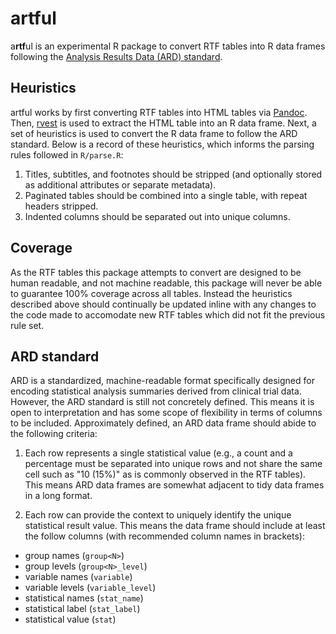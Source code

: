 # artful
a**rtf**ul is an experimental R package to convert RTF tables into R data frames following the [Analysis Results Data (ARD) standard](https://wiki.cdisc.org/pages/viewpage.action?pageId=222298985).

## Heuristics
artful works by first converting RTF tables into HTML tables via [Pandoc](https://pandoc.org/).
Then, [rvest](https://rvest.tidyverse.org/) is used to extract the HTML table into an R data frame.
Next, a set of heuristics is used to convert the R data frame to follow the ARD standard. Below is a record of these heuristics, which informs the parsing rules followed in `R/parse.R`:

1. Titles, subtitles, and footnotes should be stripped (and optionally stored as additional attributes or separate metadata).
2. Paginated tables should be combined into a single table, with repeat headers stripped.
3. Indented columns should be separated out into unique columns.

## Coverage
As the RTF tables this package attempts to convert are designed to be human readable, and not machine readable, this package will never be able to guarantee 100% coverage across all tables.
Instead the heuristics described above should continually be updated inline with any changes to the code made to accomodate new RTF tables which did not fit the previous rule set.

## ARD standard
ARD is a standardized, machine-readable format specifically designed for encoding statistical analysis summaries derived from clinical trial data. 
However, the ARD standard is still not concretely defined.
This means it is open to interpretation and has some scope of flexibility in terms of columns to be included.
Approximately defined, an ARD data frame should abide to the following criteria:

1. Each row represents a single statistical value (e.g., a count and a percentage must be separated into unique rows and not share the same cell such as "10 (15%)" as is commonly observed in the RTF tables).
This means ARD data frames are somewhat adjacent to tidy data frames in a long format.

2. Each row can provide the context to uniquely identify the unique statistical result value.
This means the data frame should include at least the follow columns (with recommended column names in brackets):
- group names (`group<N>`)
- group levels (`group<N>_level`)
- variable names (`variable`)
- variable levels (`variable_level`)
- statistical names (`stat_name`)
- statistical label (`stat_label`)
- statistical value (`stat`)
